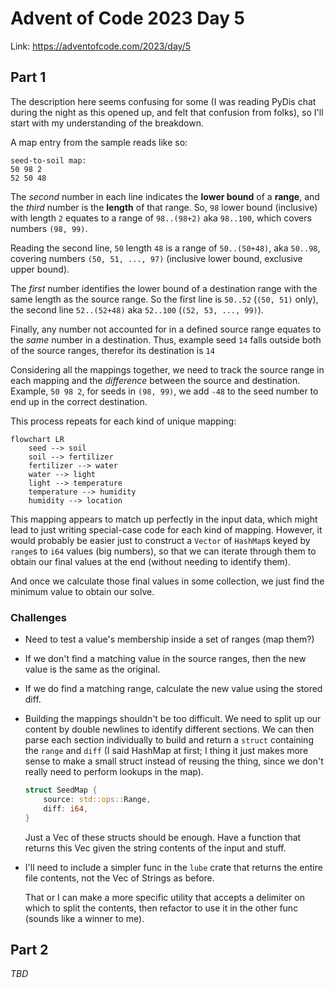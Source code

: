 # Advent of Code 2023 Day 5

Link: <https://adventofcode.com/2023/day/5>

## Part 1

The description here seems confusing for some (I was reading PyDis chat during the night as this opened up, and felt that confusion from folks), so I'll start with my understanding of the breakdown.

A map entry from the sample reads like so:

```
seed-to-soil map:
50 98 2
52 50 48
```

The *second* number in each line indicates the **lower bound** of a **range**, and the *third* number is the **length** of that range. So, `98` lower bound (inclusive) with length `2` equates to a range of `98..(98+2)` aka `98..100`, which covers numbers `(98, 99)`.

Reading the second line, `50` length `48` is a range of `50..(50+48)`, aka `50..98`, covering numbers `(50, 51, ..., 97)` (inclusive lower bound, exclusive upper bound).

The *first* number identifies the lower bound of a destination range with the same length as the source range. So the first line is `50..52` (`(50, 51)` only), the second line `52..(52+48)` aka `52..100` (`(52, 53, ..., 99)`).

Finally, any number not accounted for in a defined source range equates to the *same* number in a destination. Thus, example seed `14` falls outside both of the source ranges, therefor its destination is `14`

Considering all the mappings together, we need to track the source range in each mapping and the *difference* between the source and destination. Example, `50 98 2`, for seeds in `(98, 99)`, we add `-48` to the seed number to end up in the correct destination.

This process repeats for each kind of unique mapping:

```mermaid
flowchart LR
    seed --> soil
    soil --> fertilizer
    fertilizer --> water
    water --> light
    light --> temperature
    temperature --> humidity
    humidity --> location
```

This mapping appears to match up perfectly in the input data, which might lead to just writing special-case code for each kind of mapping. However, it would probably be easier just to construct a `Vector` of `HashMap`s keyed by `range`s to `i64` values (big numbers), so that we can iterate through them to obtain our final values at the end (without needing to identify them).

And once we calculate those final values in some collection, we just find the minimum value to obtain our solve.

### Challenges

- Need to test a value's membership inside a set of ranges (map them?)
- If we don't find a matching value in the source ranges, then the new value is the same as the original.
- If we do find a matching range, calculate the new value using the stored diff.
- Building the mappings shouldn't be too difficult. We need to split up our content by double newlines to identify different sections. We can then parse each section individually to build and return a `struct` containing the `range` and `diff` (I said HashMap at first; I thing it just makes more sense to make a small struct instead of reusing the thing, since we don't really need to perform lookups in the map).

  ```rs
  struct SeedMap {
      source: std::ops::Range,
      diff: i64,
  }
  ```

  Just a Vec of these structs should be enough. Have a function that returns this Vec given the string contents of the input and stuff.

- I'll need to include a simpler func in the `lube` crate that returns the entire file contents, not the Vec of Strings as before.

  That or I can make a more specific utility that accepts a delimiter on which to split the contents, then refactor to use it in the other func (sounds like a winner to me).

## Part 2

*TBD*
